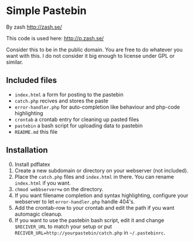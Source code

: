 Simple Pastebin
===============

By zash
<http://zash.se/>

This code is used here: <http://p.zash.se/>

Consider this to be in the public domain. You are free to do whatever you want
with this. I do not consider it big enough to license under GPL or similar.

Included files
--------------

* `index.html`
	a form for posting to the pastebin
* `catch.php`
	recives and stores the paste
* `error-handler.php`
	for auto-completion like behaviour and php-code highlighting
* `crontab`
	a crontab entry for cleaning up pasted files
* `pastebin`
	a bash script for uploading data to pastebin
* `README.md`
	this file

Installation
------------

0. Install pdflatex
1. Create a new subdomain or directory on your webserver (not included).
2. Place the `catch.php` files and `index.html` in there. You can rename `index.html` if you want.
3. `chmod webbserver+w` on the directory.
4. If you want filename completion and syntax highlighting, configure your webserver to let `error-handler.php` handle 404's.
5. Add the crontab-row to your crontab and edit the path if you want automagic cleanup.
6. If you want to use the pastebin bash script, edit it and change `$RECIVER_URL` to match your setup or put `RECIVER_URL=http://yourpastebin/catch.php` in `~/.pastebinrc`.
